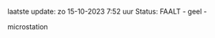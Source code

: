 laatste update: 
zo 15-10-2023  7:52   uur 
Status: FAALT - geel - 
<div class="service Y">microstation</div>